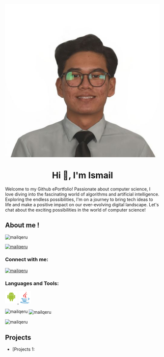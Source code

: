 <div align="center">
  <img src="https://github.com/Mailqeru/Mailqeru/blob/main/A23CS0086.JPG?raw=true" alt="Ismail">
</div>

<h1 align="center">Hi 👋, I'm Ismail</h1>
Welcome to my Github ePortfolio!
Passionate about computer science, I love diving into the fascinating world of algorithms and artificial intelligence. Exploring the endless possibilities, I'm on a journey to bring tech ideas to life and make a positive impact on our ever-evolving digital landscape. Let's chat about the exciting possibilities in the world of computer science!

## About me !

<p align="left"> <img src="https://komarev.com/ghpvc/?username=mailqeru&label=Profile%20views&color=0e75b6&style=flat" alt="mailqeru" /> </p>

<p align="left"> <a href="https://github.com/ryo-ma/github-profile-trophy"><img src="https://github-profile-trophy.vercel.app/?username=mailqeru" alt="mailqeru" /></a> </p>

<h3 align="left">Connect with me:</h3>
<p align="left">
<a href="https://www.youtube.com/c/mailqeru" target="blank"><img align="center" src="https://raw.githubusercontent.com/rahuldkjain/github-profile-readme-generator/master/src/images/icons/Social/youtube.svg" alt="mailqeru" height="30" width="40" /></a>
</p>

<h3 align="left">Languages and Tools:</h3>
<p align="left"> <a href="https://developer.android.com" target="_blank" rel="noreferrer"> <img src="https://raw.githubusercontent.com/devicons/devicon/master/icons/android/android-original-wordmark.svg" alt="android" width="40" height="40"/> </a> <a href="https://www.java.com" target="_blank" rel="noreferrer"> <img src="https://raw.githubusercontent.com/devicons/devicon/master/icons/java/java-original.svg" alt="java" width="40" height="40"/> </a> </p>

<p><img align="left" src="https://github-readme-stats.vercel.app/api/top-langs?username=mailqeru&show_icons=true&locale=en&layout=compact" alt="mailqeru" /></p>

<p>&nbsp;<img align="center" src="https://github-readme-stats.vercel.app/api?username=mailqeru&show_icons=true&locale=en" alt="mailqeru" /></p>

<p><img align="center" src="https://github-readme-streak-stats.herokuapp.com/?user=mailqeru&" alt="mailqeru" /></p>

## Projects

- [Projects 1: 

